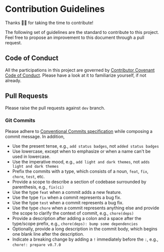 # Contribution Guidelines

Thanks 🙏💐 for taking the time to contribute!

The following set of guidelines are the standard to contribute to this project. Feel free to propose an improvement to this document through a pull request.

## Code of Conduct

All the participations in this project are governed by [Contributor Covenant Code of Conduct](./CODE_OF_CONDUCT.md). Please have a look at it to familiarize yourself, if not already.

## Pull Requests

Please raise the pull requests against `dev` branch.

### Git Commits

Please adhere to [Conventional Commits specification](https://www.conventionalcommits.org/en/v1.0.0/#specification) while composing a commit message. In addition,

- Use the present tense, e.g., `add status badges`, not `added status badges`
- Use lowercase, except when to emphasize or when a name can't be used in lowercase.
- Use the imperative mood, e.g., `add light and dark themes`, not `adds light and dark themes`
- Prefix the commits with a type, which consists of a noun, `feat`, `fix`, `chore`, `test`, etc.
- Provide a scope to describe a section of codebase surrounded by parenthesis, e.g., `fix(ci)`
- Use the type `feat` when a commit adds a new feature.
- Use the type `fix` when a commit represents a bug fix.
- Use the type `test` when a commit represents a bug fix.
- Use the type `chore` when a commit represents anything else and provide the scope to clarify the context of commit, e.g., `chore(deps)`
- Provide a description after adding a colon and a space after the type/scope prefix, e.g., `chore(deps): bump some dependencies`
- Optionally, provide a long description in the commit body, which begins one blank line after the description.
- Indicate a breaking change by adding a `!` immediately before the `:`, e.g., `chore!: prepare v0.7.0`

